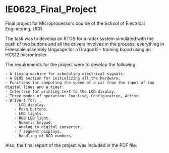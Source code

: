 # IE0623_Final_Project

Final project for Microprocessors course of the School of Electrical Engineering, UCR

The task was to develop an RTOS for a radar system simulated with the push of two buttons and all the drivers involves in the process, everything in Freescale assembly language for a Dragon12+ training board using an HCS12 microntroller.

The requirements for the project were to develop the following:

    - A timing machine for scheduling electrical signals.
    - A BIOS section for initializing all the hardware.
    - Functions for computing the speed of a car from the input of two digital lines and a timer.
    - Interface for printing text to the LCD display.
    - Three modes of operation: Inactive, Configuration, Active.
    - Drivers for:
        - LCD display.
        - Push buttons.
        - LED lights.
        - RGB LED light.
        - Numeric keypad.
        - Analog to digital converter.
        - 7 segment displays.
        - Handling of BCD numbers.

Also, the final report of the project was included in the PDF file.
